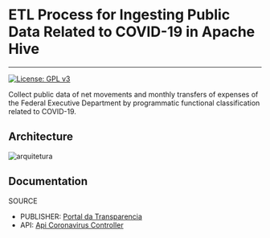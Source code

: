 # ETL Process for Ingesting Public Data Related to COVID-19 in Apache Hive

---
[![License: GPL v3](https://img.shields.io/badge/License-GPLv3-blue.svg)](https://www.gnu.org/licenses/gpl-3.0)


Collect public data of net movements and monthly transfers of expenses of the Federal Executive Department by programmatic functional classification related to COVID-19.

## Architecture

![arquitetura](https://user-images.githubusercontent.com/58046267/133481081-4efadf1c-8635-4bb9-9f64-26abacbc337c.png)

## Documentation

SOURCE 
 - PUBLISHER: [Portal da Transparencia](https://www.portaltransparencia.gov.br/)
 - API: [Api Coronavirus Controller](http://api.portaldatransparencia.gov.br/swagger-ui.html#/)
